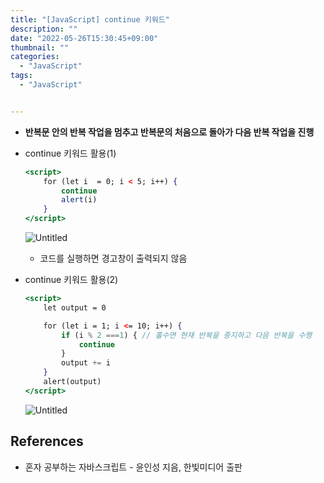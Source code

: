 ```yaml
---
title: "[JavaScript] continue 키워드"
description: ""
date: "2022-05-26T15:30:45+09:00"
thumbnail: ""
categories:
  - "JavaScript"
tags:
  - "JavaScript"


---
```

<!--more-->

- **반복문 안의 반복 작업을 멈추고 반복문의 처음으로 돌아가 다음 반복 작업을 진행**
- continue 키워드 활용(1)
    
    ```jsx
    <script>
    	for (let i  = 0; i < 5; i++) {
    		continue
    		alert(i)
    	}
    </script>
    ```
    
    ![Untitled](/images/lang_javascript/study/JavaScript_continue_키워드/Untitled.png)
    
    - 코드를 실행하면 경고창이 출력되지 않음


- continue 키워드 활용(2)
    
    ```jsx
    <script>
    	let output = 0
    
    	for (let i = 1; i <= 10; i++) {
    		if (i % 2 ===1) { // 홀수면 현재 반복을 중지하고 다음 반복을 수행
    			continue
    		}
    		output += i
    	}
    	alert(output)
    </script>
    ```
    
    ![Untitled](/images/lang_javascript/study/JavaScript_continue_키워드/Untitled%201.png)
    

## References

- 혼자 공부하는 자바스크립트 - 윤인성 지음, 한빛미디어 출판